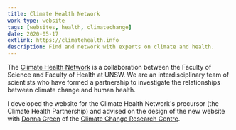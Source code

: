 ```yaml
---
title: Climate Health Network
work-type: website
tags: [websites, health, climatechange]
date: 2020-05-17
extlink: https://climatehealth.info
description: Find and network with experts on climate and health.
---
```

The [Climate Health Network](https://climatehealth.info) is a collaboration between the Faculty of Science and Faculty of Health at UNSW. We are an interdisciplinary team of scientists who have formed a partnership to investigate the relationships between climate change and human health.

I developed the website for the Climate Health Network's precursor (the Climate Health Partnership) and advised on the design of the new website with [Donna Green](https://donnagreen.org/) of the [Climate Change Research Centre](http://ccrc.unsw.edu.au).